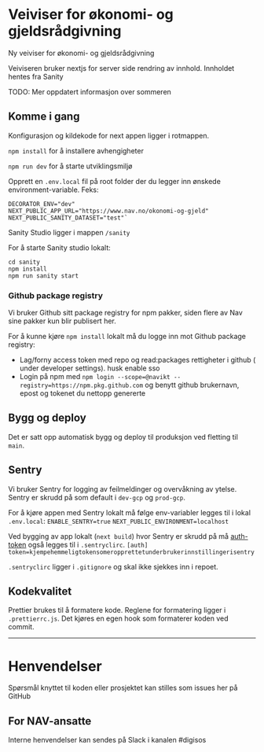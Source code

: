 # Veiviser for økonomi- og gjeldsrådgivning

Ny veiviser for økonomi- og gjeldsrådgivning

Veiviseren bruker nextjs for server side rendring av innhold. Innholdet hentes fra Sanity

TODO: Mer oppdatert informasjon over sommeren

## Komme i gang

Konfigurasjon og kildekode for next appen ligger i rotmappen.

`npm install` for å installere avhengigheter

`npm run dev` for å starte utviklingsmiljø

Opprett en `.env.local` fil på root folder der du legger inn
ønskede environment-variable. Feks:

```shell
DECORATOR_ENV="dev"
NEXT_PUBLIC_APP_URL="https://www.nav.no/okonomi-og-gjeld"
NEXT_PUBLIC_SANITY_DATASET="test"`
```

Sanity Studio ligger i mappen `/sanity`

For å starte Sanity studio lokalt:

`cd sanity`  
`npm install`  
`npm run sanity start`

### Github package registry

Vi bruker Github sitt package registry for npm pakker, siden flere av Nav sine pakker kun blir publisert her.

For å kunne kjøre `npm install` lokalt må du logge inn mot Github package registry:

-   Lag/forny access token med repo og read:packages rettigheter i github ( under developer settings). husk enable sso
-   Login på npm med `npm login --scope=@navikt --registry=https://npm.pkg.github.com` og benytt github brukernavn, epost og tokenet du nettopp genererte

## Bygg og deploy

Det er satt opp automatisk bygg og deploy til produksjon ved fletting til `main`.

## Sentry

Vi bruker Sentry for logging av feilmeldinger og overvåkning av ytelse. Sentry er skrudd på som default i `dev-gcp` og `prod-gcp`.

For å kjøre appen med Sentry lokalt må følge env-variabler legges til i lokal `.env.local`:
`ENABLE_SENTRY=true`
`NEXT_PUBLIC_ENVIRONMENT=localhost`

Ved bygging av app lokalt (`next build`) hvor Sentry er skrudd på må [auth-token](https://sentry.gc.nav.no/settings/account/api/auth-tokens/) også legges til i `.sentryclirc`.
`[auth] token=kjempehemmeligtokensomeropprettetunderbrukerinnstillingerisentry`

`.sentryclirc` ligger i `.gitignore` og skal ikke sjekkes inn i repoet.

## Kodekvalitet

Prettier brukes til å formatere kode. Reglene for formatering ligger i `.prettierrc.js`. Det kjøres en egen hook som formaterer koden ved commit.

---

# Henvendelser

Spørsmål knyttet til koden eller prosjektet kan stilles som issues her på GitHub

## For NAV-ansatte

Interne henvendelser kan sendes på Slack i kanalen #digisos
